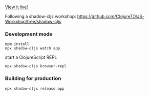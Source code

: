 [View it live!](https://turmolt.github.io/reddit-viewer/)

Following a shadow-cljs workshop:
https://github.com/ClojureTO/JS-Workshop/tree/shadow-cljs

### Development mode
```
npm install
npx shadow-cljs watch app
```
start a ClojureScript REPL
```
npx shadow-cljs browser-repl
```
### Building for production

```
npx shadow-cljs release app
```
